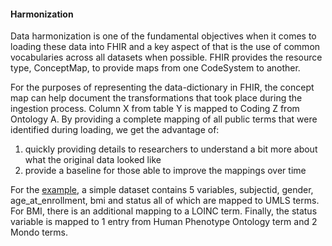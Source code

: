 #### Harmonization

Data harmonization is one of the fundamental objectives when it comes to loading these data into FHIR and a key aspect of that is the use of common vocabularies across all datasets when possible. FHIR provides the resource type, ConceptMap, to provide maps from one CodeSystem to another. 

For the purposes of representing the data-dictionary in FHIR, the concept map can help document the transformations that took place during the ingestion process. Column X from table Y is mapped to Coding Z from Ontology A. By providing a complete mapping of all public terms that were identified during loading, we get the advantage of: 

1. quickly providing details to researchers to understand a bit more about what the original data looked like
2. provide a baseline for those able to improve the mappings over time

For the [example](ConceptMap-example-study-data-dictionary-conceptmap-1.html), a simple dataset contains 5 variables, subjectid, gender, age_at_enrollment, bmi and status all of which are mapped to UMLS terms. For BMI, there is an additional mapping to a LOINC term. Finally, the status variable is mapped to 1 entry from Human Phenotype Ontology term and 2 Mondo terms. 